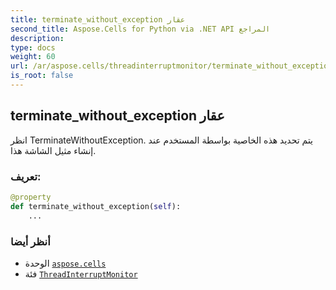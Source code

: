 ```yaml
---
title: terminate_without_exception عقار
second_title: Aspose.Cells for Python via .NET API المراجع
description:
type: docs
weight: 60
url: /ar/aspose.cells/threadinterruptmonitor/terminate_without_exception/
is_root: false
---
```

##  terminate_without_exception عقار

انظر TerminateWithoutException.
يتم تحديد هذه الخاصية بواسطة المستخدم عند إنشاء مثيل الشاشة هذا.
###  تعريف:
```python
@property
def terminate_without_exception(self):
    ...
```

###  أنظر أيضا
* الوحدة [`aspose.cells`](../../)
* فئة [`ThreadInterruptMonitor`](/cells/python-net/ar/aspose.cells/threadinterruptmonitor)
